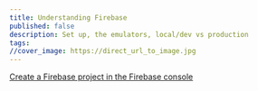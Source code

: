 ```yaml
---
title: Understanding Firebase
published: false
description: Set up, the emulators, local/dev vs production
tags:
//cover_image: https://direct_url_to_image.jpg
---
```


[Create a Firebase project in the Firebase console](https://firebase.google.com/docs/web/setup)
